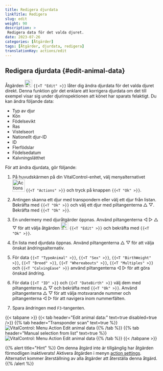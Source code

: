```yaml
---
title: Redigera djurdata
linkTitle: Redigera
slug: edit
weight: 90
description: >
 Redigera data för det valda djuret.
date: 2023-07-26
categories: [Åtgärder]
tags: [Åtgärder, djurdata, redigera]
translationKey: actions/edit
---
```


## Redigera djurdata {#edit-animal-data}

Åtgärden <img src="/icons/actions/edit.svg" width="24" align="bottom" alt="Edit" /> `{{<T "Edit" >}}` låter dig ändra djurdata för det valda djuret direkt. Denna funktion gör det enklare att korrigera djurdata om det till exempel visar sig under djurinspektionen att könet har sparats felaktigt. Du kan ändra följande data:

- Typ av djur
- Kön
- Födelsevikt
- Ras
- Vistelseort
- Nationellt djur-ID
- ID
- Flerfödslar
- Födelsedatum
- Kalvningslätthet

För att ändra djurdata, gör följande:

1. På huvudskärmen på din VitalControl-enhet, välj menyalternativet &nbsp;<img src="/icons/actions.svg" width="40" align="bottom" alt="Actions" /> `{{<T "Actions" >}}` och tryck på knappen `{{<T "Ok" >}}`.

2. Antingen skanna ett djur med transpondern eller välj ett djur från listan. Bekräfta med `{{<T "Ok" >}}` och välj ett djur med piltangenterna △ ▽. Bekräfta med `{{<T "Ok" >}}`.

3. En undermeny med djuråtgärder öppnas. Använd piltangenterna ◁ ▷ △ ▽ för att välja åtgärden <img src="/icons/actions/edit.svg" width="24" align="bottom" alt="Edit" /> `{{<T "Edit" >}}` och bekräfta med `{{<T "Ok" >}}`.

4. En lista med djurdata öppnas. Använd piltangenterna △ ▽ för att välja önskat ändringsalternativ.

5. För data `{{<T "TypeAnimal" >}}`, `{{<T "Sex" >}}`, `{{<T "BirthWeight" >}}`, `{{<T "Breed" >}}`, `{{<T "Whereabouts" >}}`, `{{<T "Multiples" >}}` och `{{<T "CalvingEase" >}}` använd piltangenterna ◁ ▷ för att göra önskad ändring.

6. För data `{{<T "ID" >}}` och `{{<T "DateBirth" >}}` välj dem med piltangenterna △ ▽ och bekräfta med `{{<T "Ok" >}}`. Använd piltangenterna △ ▽ för att välja motsvarande nummer och piltangenterna ◁ ▷ för att navigera inom nummerfälten.


7. Spara ändringen med `F3`-tangenten.

{{< tabpane >}}
{{< tab header="Edit animal data:" text=true disabled=true />}}
{{% tab header="Transponder scan" text=true %}}
![VitalControl: Menu Action Edit animal data](../images/edit-scan.png "Edit animal data")
{{% /tab %}}
{{% tab header="Manual selection from list" text=true %}}
![VitalControl: Menu Action Edit animal data](../images/edit.png "Edit animal data")
{{% /tab %}}
{{< /tabpane >}}

{{% alert title="Hint" %}}
Om denna åtgärd inte är tillgänglig har åtgärden förmodligen inaktiverats! Aktivera åtgärden i menyn [action settings](../setting/). Alternativt kommer återställning av alla åtgärder att återställa denna åtgärd.
{{% /alert %}}
